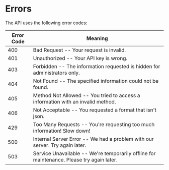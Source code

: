 # Errors

<aside class="warning">
The API uses the following error codes:
</aside>

Error Code | Meaning
---------- | -------
400 | Bad Request -- Your request is invalid.
401 | Unauthorized -- Your API key is wrong.
403 | Forbidden -- The information requested is hidden for administrators only.
404 | Not Found -- The specified information could not be found.
405 | Method Not Allowed -- You tried to access a information with an invalid method.
406 | Not Acceptable -- You requested a format that isn't json.
429 | Too Many Requests -- You're requesting too much information! Slow down!
500 | Internal Server Error -- We had a problem with our server. Try again later.
503 | Service Unavailable -- We're temporarily offline for maintenance. Please try again later.
